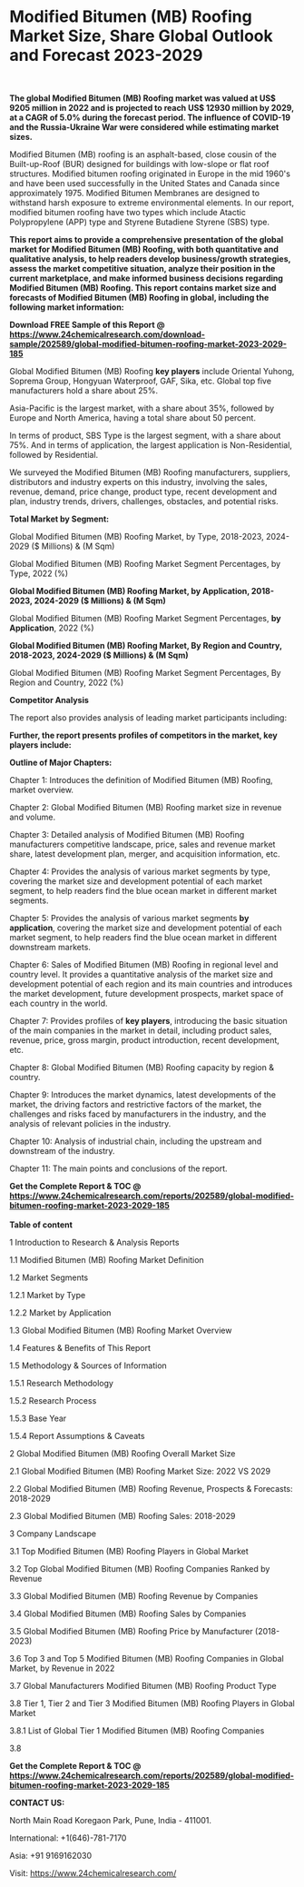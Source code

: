 <h1>Modified Bitumen (MB) Roofing Market Size, Share Global Outlook and Forecast 2023-2029</h1><br/><p><strong>The global Modified Bitumen (MB) Roofing market was valued at US$ 9205 million in 2022 and is projected to reach US$ 12930 million by 2029, at a <strong>CAGR</strong> of 5.0% during the forecast period. The influence of COVID-19 and the Russia-Ukraine War were considered while estimating market sizes.</strong></p><p>Modified Bitumen (MB) roofing is an asphalt-based, close cousin of the Built-up-Roof (BUR) designed for buildings with low-slope or flat roof structures. Modified bitumen roofing originated in Europe in the mid 1960's and have been used successfully in the United States and Canada since approximately 1975. Modified Bitumen Membranes are designed to withstand harsh exposure to extreme environmental elements. In our report, modified bitumen roofing have two types which include Atactic Polypropylene (APP) type and Styrene Butadiene Styrene (SBS) type.</p><p><strong>This report aims to provide a comprehensive presentation of the global market for Modified Bitumen (MB) Roofing, with both quantitative and qualitative analysis, to help readers develop business/growth strategies, assess the market competitive situation, analyze their position in the current marketplace, and make informed business decisions regarding Modified Bitumen (MB) Roofing. This report contains market size and forecasts of Modified Bitumen (MB) Roofing in global, including the following market information:</strong></p><div><b>Download FREE Sample of this Report @ <a href="https://www.24chemicalresearch.com/download-sample/202589/global-modified-bitumen-roofing-market-2023-2029-185">https://www.24chemicalresearch.com/download-sample/202589/global-modified-bitumen-roofing-market-2023-2029-185</a></b></div><p>Global Modified Bitumen (MB) Roofing <strong>key players</strong> include Oriental Yuhong, Soprema Group, Hongyuan Waterproof, GAF, Sika, etc. Global top five manufacturers hold a share about 25%.</p><p>Asia-Pacific is the largest market, with a share about 35%, followed by Europe and North America, having a total share about 50 percent.</p><p>In terms of product, SBS Type is the largest segment, with a share about 75%. And in terms of application, the largest application is Non-Residential, followed by Residential.</p><p>We surveyed the Modified Bitumen (MB) Roofing manufacturers, suppliers, distributors and industry experts on this industry, involving the sales, revenue, demand, price change, product type, recent development and plan, industry trends, drivers, challenges, obstacles, and potential risks.</p><p><strong>Total Market by Segment:</strong></p><p>Global Modified Bitumen (MB) Roofing Market, by Type, 2018-2023, 2024-2029 ($ Millions) & (M Sqm)</p><p>Global Modified Bitumen (MB) Roofing Market Segment Percentages, by Type, 2022 (%)</p><p><strong>Global Modified Bitumen (MB) Roofing Market, <strong>by Application</strong>, 2018-2023, 2024-2029 ($ Millions) & (M Sqm)</strong></p><p>Global Modified Bitumen (MB) Roofing Market Segment Percentages, <strong>by Application</strong>, 2022 (%)</p><p><strong>Global Modified Bitumen (MB) Roofing Market, By Region and Country, 2018-2023, 2024-2029 ($ Millions) & (M Sqm)</strong></p><p>Global Modified Bitumen (MB) Roofing Market Segment Percentages, By Region and Country, 2022 (%)</p><p><strong>Competitor Analysis</strong></p><p>The report also provides analysis of leading market participants including:</p><p><strong>Further, the report presents profiles of competitors in the market, <strong>key players</strong> include:</strong></p><p><strong>Outline of Major Chapters:</strong></p><p>Chapter 1: Introduces the definition of Modified Bitumen (MB) Roofing, market overview.</p><p>Chapter 2: Global Modified Bitumen (MB) Roofing market size in revenue and volume.</p><p>Chapter 3: Detailed analysis of Modified Bitumen (MB) Roofing manufacturers competitive landscape, price, sales and revenue market share, latest development plan, merger, and acquisition information, etc.</p><p>Chapter 4: Provides the analysis of various market segments by type, covering the market size and development potential of each market segment, to help readers find the blue ocean market in different market segments.</p><p>Chapter 5: Provides the analysis of various market segments <strong>by application</strong>, covering the market size and development potential of each market segment, to help readers find the blue ocean market in different downstream markets.</p><p>Chapter 6: Sales of Modified Bitumen (MB) Roofing in regional level and country level. It provides a quantitative analysis of the market size and development potential of each region and its main countries and introduces the market development, future development prospects, market space of each country in the world.</p><p>Chapter 7: Provides profiles of <strong>key players</strong>, introducing the basic situation of the main companies in the market in detail, including product sales, revenue, price, gross margin, product introduction, recent development, etc.</p><p>Chapter 8: Global Modified Bitumen (MB) Roofing capacity by region & country.</p><p>Chapter 9: Introduces the market dynamics, latest developments of the market, the driving factors and restrictive factors of the market, the challenges and risks faced by manufacturers in the industry, and the analysis of relevant policies in the industry.</p><p>Chapter 10: Analysis of industrial chain, including the upstream and downstream of the industry.</p><p>Chapter 11: The main points and conclusions of the report.</p><div><b>Get the Complete Report & TOC @ <a href="https://www.24chemicalresearch.com/reports/202589/global-modified-bitumen-roofing-market-2023-2029-185">https://www.24chemicalresearch.com/reports/202589/global-modified-bitumen-roofing-market-2023-2029-185</a></b></div><br><b>Table of content</b><p>1 Introduction to Research & Analysis Reports<br />
 
  1.1 Modified Bitumen (MB) Roofing Market Definition<br />
 
  1.2 Market Segments<br />
 
  1.2.1 Market by Type<br />
 
  1.2.2 Market by Application<br />
 
  1.3 Global Modified Bitumen (MB) Roofing Market Overview<br />
 
  1.4 Features & Benefits of This Report<br />
 
  1.5 Methodology & Sources of Information<br />
 
  1.5.1 Research Methodology<br />
 
  1.5.2 Research Process<br />
 
  1.5.3 Base Year<br />
 
  1.5.4 Report Assumptions & Caveats<br />
 
 2 Global Modified Bitumen (MB) Roofing Overall Market Size<br />
 
  2.1 Global Modified Bitumen (MB) Roofing Market Size: 2022 VS 2029<br />
 
  2.2 Global Modified Bitumen (MB) Roofing Revenue, Prospects & Forecasts: 2018-2029<br />
 
  2.3 Global Modified Bitumen (MB) Roofing Sales: 2018-2029<br />
 
 3 Company Landscape<br />
 
  3.1 Top Modified Bitumen (MB) Roofing Players in Global Market<br />
 
  3.2 Top Global Modified Bitumen (MB) Roofing Companies Ranked by Revenue<br />
 
  3.3 Global Modified Bitumen (MB) Roofing Revenue by Companies<br />
 
  3.4 Global Modified Bitumen (MB) Roofing Sales by Companies<br />
 
  3.5 Global Modified Bitumen (MB) Roofing Price by Manufacturer (2018-2023)<br />
 
  3.6 Top 3 and Top 5 Modified Bitumen (MB) Roofing Companies in Global Market, by Revenue in 2022<br />
 
  3.7 Global Manufacturers Modified Bitumen (MB) Roofing Product Type<br />
 
  3.8 Tier 1, Tier 2 and Tier 3 Modified Bitumen (MB) Roofing Players in Global Market<br />
 
  3.8.1 List of Global Tier 1 Modified Bitumen (MB) Roofing Companies<br />
 
  3.8<br><div><b>Get the Complete Report & TOC @ <a href="https://www.24chemicalresearch.com/reports/202589/global-modified-bitumen-roofing-market-2023-2029-185">https://www.24chemicalresearch.com/reports/202589/global-modified-bitumen-roofing-market-2023-2029-185</a></b></div></p>
 
 <b>CONTACT US:</b><br>
 
 North Main Road Koregaon Park, Pune, India - 411001.<br/>
 
 International: +1(646)-781-7170<br/>
 
 Asia: +91 9169162030<br/>
 
 Visit: <a href="https://www.24chemicalresearch.com/">https://www.24chemicalresearch.com/</a>
 
 <br>